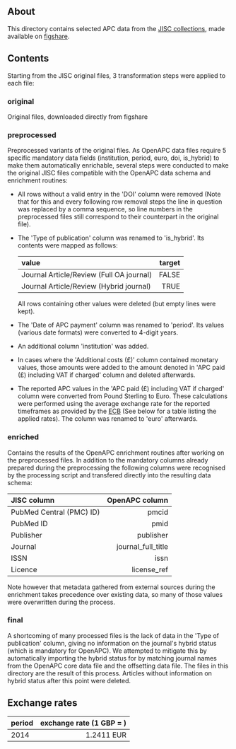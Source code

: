 
## About

This directory contains selected APC data from the [JISC collections](https://www.jisc-collections.ac.uk/Jisc-Monitor/APC-data-collection/), made available on [figshare](https://figshare.com/search?q=jisc+collections&quick=1).

## Contents

Starting from the JISC original files, 3 transformation steps were applied to each file:

### original

Original files, downloaded directly from figshare

### preprocessed

Preprocessed variants of the original files. As OpenAPC data files require 5 specific mandatory data fields (institution, period, euro, doi, is_hybrid) to make them automatically enrichable, several steps were conducted to make the original JISC files compatible with the OpenAPC data schema and enrichment routines:

- All rows without a valid entry in the 'DOI' column were removed (Note that for this and every following row removal steps the line in question was replaced by a comma sequence, so line numbers in the preprocessed files still correspond to their counterpart in the original file).
- The 'Type of publication' column was renamed to 'is_hybrid'. Its contents were mapped as follows:

  | value                                     | target          | 
  |:------------------------------------------|----------------:|
  | Journal Article/Review (Full OA journal)  | FALSE           |
  | Journal Article/Review (Hybrid journal)   | TRUE            |

  All rows containing other values were deleted (but empty lines were kept).

- The 'Date of APC payment' column was renamed to 'period'. Its values (various date formats) were converted to 4-digit years. 
- An additional column 'institution' was added.
- In cases where the 'Additional costs (£)' column contained monetary values, those amounts were added to the amount denoted in 'APC paid (£) including VAT if charged' column and deleted afterwards.
- The reported APC values in the 'APC paid (£) including VAT if charged' column were converted from Pound Sterling to Euro. These calculations were performed using the average exchange rate for the reported timeframes as provided by the [ECB](https://www.ecb.europa.eu/stats/exchange/eurofxref/html/eurofxref-graph-gbp.en.html) (See below for a table listing the applied rates). The column was renamed to 'euro' afterwards.

### enriched

Contains the results of the OpenAPC enrichment routines after working on the preprocessed files. In addition to the mandatory columns already prepared during the preprocessing the following columns were recognised by the processing script and transfered directly into the resulting data schema:

| JISC column                       | OpenAPC column          | 
|:----------------------------------|------------------------:|
| PubMed Central (PMC) ID)          | pmcid                   |
| PubMed ID                         | pmid                    |
| Publisher                         | publisher               |
| Journal                           | journal_full_title      |
| ISSN                              | issn                    |
| Licence                           | license_ref             |

Note however that metadata gathered from external sources during the enrichment takes precedence over existing data, so many of those values were overwritten during the process.

### final

A shortcoming of many processed files is the lack of data in the 'Type of publication' column, giving no information on the journal's hybrid status (which is mandatory for OpenAPC). We attempted to mitigate this by automatically importing the hybrid status for by matching journal names from the OpenAPC core data file and the offsetting data file. The files in this directory are the result of this process. Articles without information on hybrid status after this point were deleted. 


## Exchange rates

| period                   | exchange rate (1 GBP = )  | 
|:-------------------------|--------------------------:|
| 2014                     | 1.2411 EUR                | 

